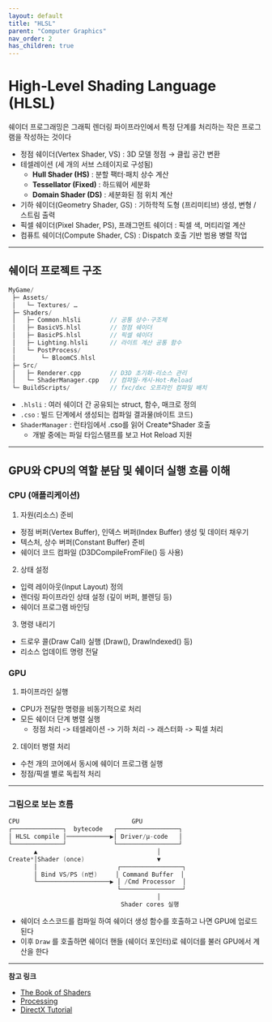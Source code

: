```yaml
---
layout: default
title: "HLSL"
parent: "Computer Graphics"
nav_order: 2
has_children: true
---
```


# High-Level Shading Language (HLSL)
쉐이더 프로그래밍은 그래픽 렌더링 파이프라인에서 특정 단계를 처리하는 작은 프로그램을 작성하는 것이다

- 정점 쉐이더(Vertex Shader, VS) : 3D 모델 정점 → 클립 공간 변환
- 테셀레이션 (세 개의 서브 스테이지로 구성됨)
  - **Hull Shader (HS)** : 분할 팩터·패치 상수 계산  
  - **Tessellator (Fixed)** : 하드웨어 세분화  
  - **Domain Shader (DS)** : 세분화된 점 위치 계산
- 기하 쉐이더(Geometry Shader, GS) : 기하학적 도형 (프리미티브) 생성, 변형 / 스트림 출력
- 픽셀 쉐이더(Pixel Shader, PS), 프래그먼트 쉐이더 : 픽셀 색, 머티리얼 계산
- 컴퓨트 쉐이더(Compute Shader, CS) : Dispatch 호출 기반 범용 병렬 작업

---

## 쉐이더 프로젝트 구조

```c++
MyGame/
 ├─ Assets/
 │   └─ Textures/ …
 ├─ Shaders/
 │   ├─ Common.hlsli        // 공통 상수·구조체
 │   ├─ BasicVS.hlsl        // 정점 쉐이더
 │   ├─ BasicPS.hlsl        // 픽셀 쉐이더
 │   ├─ Lighting.hlsli      // 라이트 계산 공통 함수
 │   └─ PostProcess/
 │       └─ BloomCS.hlsl
 ├─ Src/
 │   ├─ Renderer.cpp        // D3D 초기화·리소스 관리
 │   └─ ShaderManager.cpp   // 컴파일·캐시·Hot-Reload
 └─ BuildScripts/           // fxc/dxc 오프라인 컴파일 배치
```

- `.hlsli` : 여러 쉐이더 간 공유되는 struct, 함수, 매크로 정의
- `.cso` : 빌드 단계에서 생성되는 컴파일 결과물(바이트 코드)
- `ShaderManager` : 런타임에서 .cso를 읽어 Create*Shader 호출
  - 개발 중에는 파일 타임스탬프를 보고 Hot Reload 지원

---

## GPU와 CPU의 역할 분담 및 쉐이더 실행 흐름 이해
### CPU (애플리케이션)
1. 자원(리소스) 준비
 - 정점 버퍼(Vertex Buffer), 인덱스 버퍼(Index Buffer) 생성 및 데이터 채우기
 - 텍스처, 상수 버퍼(Constant Buffer) 준비
 - 쉐이더 코드 컴파일 (D3DCompileFromFile() 등 사용)
2. 상태 설정
 - 입력 레이아웃(Input Layout) 정의
 - 렌더링 파이프라인 상태 설정 (깊이 버퍼, 블렌딩 등)
 - 쉐이더 프로그램 바인딩
3. 명령 내리기
 - 드로우 콜(Draw Call) 실행 (Draw(), DrawIndexed() 등)
 - 리소스 업데이트 명령 전달

### GPU
1. 파이프라인 실행
- CPU가 전달한 명령을 비동기적으로 처리
- 모든 쉐이더 단계 병렬 실행
    - 정점 처리 -> 테셀레이션 -> 기하 처리 -> 래스터화 -> 픽셀 처리
2. 데이터 병렬 처리
- 수천 개의 코어에서 동시에 쉐이더 프로그램 실행
- 정점/픽셀 별로 독립적 처리

---

### 그림으로 보는 흐름

```c++
CPU                               GPU
┌──────────────┐  bytecode   ┌─────────────────┐
│ HLSL compile │────────────▶│ Driver/µ-code   │
└──────────────┘             └─────────────────┘
       ▲                                 │
Create*│Shader (once)                    ▼
       │                      ┌─────────────────┐
       │ Bind VS/PS (n번)     │ Command Buffer  │
       └────────────────────▶ │ /Cmd Processor  │
                              └─────────────────┘
                                         │
                               Shader cores 실행
```

- 쉐이더 소스코드를 컴파일 하여 쉐이더 생성 함수를 호출하고 나면 GPU에 업로드 된다
- 이후 `Draw` 를 호출하면 쉐이더 핸들 (쉐이더 포인터)로 쉐이더를 불러 GPU에서 계산을 한다

---

**참고 링크**

- [The Book of Shaders](https://thebookofshaders.com/)
- [Processing](https://processing.org/tutorials/)
- [DirectX Tutorial](http://www.directxtutorial.com/LessonList.aspx?listid=11)